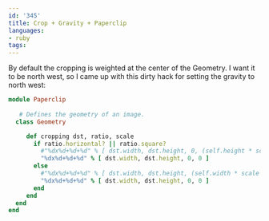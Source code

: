 ```yaml
---
id: '345'
title: Crop + Gravity + Paperclip
languages:
- ruby
tags:
---
```

By default the cropping is weighted at the center of the Geometry. I want it to be north west, so I came up with this dirty hack for setting the gravity to north west:


```ruby
module Paperclip
 
   # Defines the geometry of an image.
  class Geometry

     def cropping dst, ratio, scale
       if ratio.horizontal? || ratio.square?
         #"%dx%d+%d+%d" % [ dst.width, dst.height, 0, (self.height * scale - dst.height) / 2 ]
         "%dx%d+%d+%d" % [ dst.width, dst.height, 0, 0 ]
       else
         #"%dx%d+%d+%d" % [ dst.width, dst.height, (self.width * scale - dst.width) / 2, 0 ]
         "%dx%d+%d+%d" % [ dst.width, dst.height, 0, 0 ]
       end
     end
  end
end
```
    

